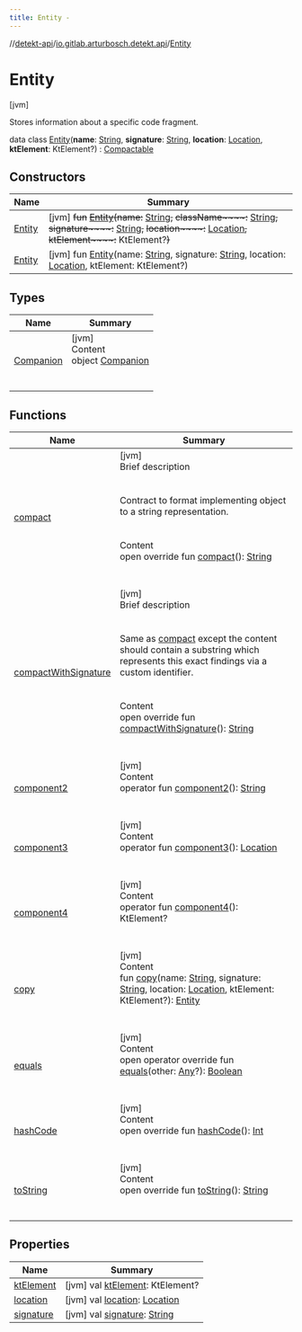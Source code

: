 ```yaml
---
title: Entity -
---
```

//[detekt-api](../../index.md)/[io.gitlab.arturbosch.detekt.api](../index.md)/[Entity](index.md)



# Entity  
 [jvm] 

Stores information about a specific code fragment.

data class [Entity](index.md)(**name**: [String](https://kotlinlang.org/api/latest/jvm/stdlib/kotlin/-string/index.html), **signature**: [String](https://kotlinlang.org/api/latest/jvm/stdlib/kotlin/-string/index.html), **location**: [Location](../-location/index.md), **ktElement**: KtElement?) : [Compactable](../-compactable/index.md)   


## Constructors  
  
|  Name|  Summary| 
|---|---|
| [Entity](-entity.md)|  [jvm] ~~fun~~ [~~Entity~~](-entity.md)~~(~~~~name~~~~:~~ [String](https://kotlinlang.org/api/latest/jvm/stdlib/kotlin/-string/index.html)~~,~~ ~~className~~~~:~~ [String](https://kotlinlang.org/api/latest/jvm/stdlib/kotlin/-string/index.html)~~,~~ ~~signature~~~~:~~ [String](https://kotlinlang.org/api/latest/jvm/stdlib/kotlin/-string/index.html)~~,~~ ~~location~~~~:~~ [Location](../-location/index.md)~~,~~ ~~ktElement~~~~:~~ KtElement?~~)~~   <br>
| [Entity](-entity.md)|  [jvm] fun [Entity](-entity.md)(name: [String](https://kotlinlang.org/api/latest/jvm/stdlib/kotlin/-string/index.html), signature: [String](https://kotlinlang.org/api/latest/jvm/stdlib/kotlin/-string/index.html), location: [Location](../-location/index.md), ktElement: KtElement?)   <br>


## Types  
  
|  Name|  Summary| 
|---|---|
| [Companion](-companion/index.md)| [jvm]  <br>Content  <br>object [Companion](-companion/index.md)  <br><br><br>


## Functions  
  
|  Name|  Summary| 
|---|---|
| [compact](compact.md)| [jvm]  <br>Brief description  <br><br><br>Contract to format implementing object to a string representation.<br><br>  <br>Content  <br>open override fun [compact](compact.md)(): [String](https://kotlinlang.org/api/latest/jvm/stdlib/kotlin/-string/index.html)  <br><br><br>
| [compactWithSignature](../-compactable/compact-with-signature.md)| [jvm]  <br>Brief description  <br><br><br>Same as [compact](compact.md) except the content should contain a substring which represents this exact findings via a custom identifier.<br><br>  <br>Content  <br>open override fun [compactWithSignature](../-compactable/compact-with-signature.md)(): [String](https://kotlinlang.org/api/latest/jvm/stdlib/kotlin/-string/index.html)  <br><br><br>
| [component2](component2.md)| [jvm]  <br>Content  <br>operator fun [component2](component2.md)(): [String](https://kotlinlang.org/api/latest/jvm/stdlib/kotlin/-string/index.html)  <br><br><br>
| [component3](component3.md)| [jvm]  <br>Content  <br>operator fun [component3](component3.md)(): [Location](../-location/index.md)  <br><br><br>
| [component4](component4.md)| [jvm]  <br>Content  <br>operator fun [component4](component4.md)(): KtElement?  <br><br><br>
| [copy](copy.md)| [jvm]  <br>Content  <br>fun [copy](copy.md)(name: [String](https://kotlinlang.org/api/latest/jvm/stdlib/kotlin/-string/index.html), signature: [String](https://kotlinlang.org/api/latest/jvm/stdlib/kotlin/-string/index.html), location: [Location](../-location/index.md), ktElement: KtElement?): [Entity](index.md)  <br><br><br>
| [equals](../../io.gitlab.arturbosch.detekt.api.internal/-yaml-config/-companion/index.md#kotlin/Any/equals/#kotlin.Any?/PointingToDeclaration/)| [jvm]  <br>Content  <br>open operator override fun [equals](../../io.gitlab.arturbosch.detekt.api.internal/-yaml-config/-companion/index.md#kotlin/Any/equals/#kotlin.Any?/PointingToDeclaration/)(other: [Any](https://kotlinlang.org/api/latest/jvm/stdlib/kotlin/-any/index.html)?): [Boolean](https://kotlinlang.org/api/latest/jvm/stdlib/kotlin/-boolean/index.html)  <br><br><br>
| [hashCode](../../io.gitlab.arturbosch.detekt.api.internal/-yaml-config/-companion/index.md#kotlin/Any/hashCode/#/PointingToDeclaration/)| [jvm]  <br>Content  <br>open override fun [hashCode](../../io.gitlab.arturbosch.detekt.api.internal/-yaml-config/-companion/index.md#kotlin/Any/hashCode/#/PointingToDeclaration/)(): [Int](https://kotlinlang.org/api/latest/jvm/stdlib/kotlin/-int/index.html)  <br><br><br>
| [toString](../../io.gitlab.arturbosch.detekt.api.internal/-yaml-config/-companion/index.md#kotlin/Any/toString/#/PointingToDeclaration/)| [jvm]  <br>Content  <br>open override fun [toString](../../io.gitlab.arturbosch.detekt.api.internal/-yaml-config/-companion/index.md#kotlin/Any/toString/#/PointingToDeclaration/)(): [String](https://kotlinlang.org/api/latest/jvm/stdlib/kotlin/-string/index.html)  <br><br><br>


## Properties  
  
|  Name|  Summary| 
|---|---|
| [ktElement](index.md#io.gitlab.arturbosch.detekt.api/Entity/ktElement/#/PointingToDeclaration/)|  [jvm] val [ktElement](index.md#io.gitlab.arturbosch.detekt.api/Entity/ktElement/#/PointingToDeclaration/): KtElement?   <br>
| [location](index.md#io.gitlab.arturbosch.detekt.api/Entity/location/#/PointingToDeclaration/)|  [jvm] val [location](index.md#io.gitlab.arturbosch.detekt.api/Entity/location/#/PointingToDeclaration/): [Location](../-location/index.md)   <br>
| [signature](index.md#io.gitlab.arturbosch.detekt.api/Entity/signature/#/PointingToDeclaration/)|  [jvm] val [signature](index.md#io.gitlab.arturbosch.detekt.api/Entity/signature/#/PointingToDeclaration/): [String](https://kotlinlang.org/api/latest/jvm/stdlib/kotlin/-string/index.html)   <br>


